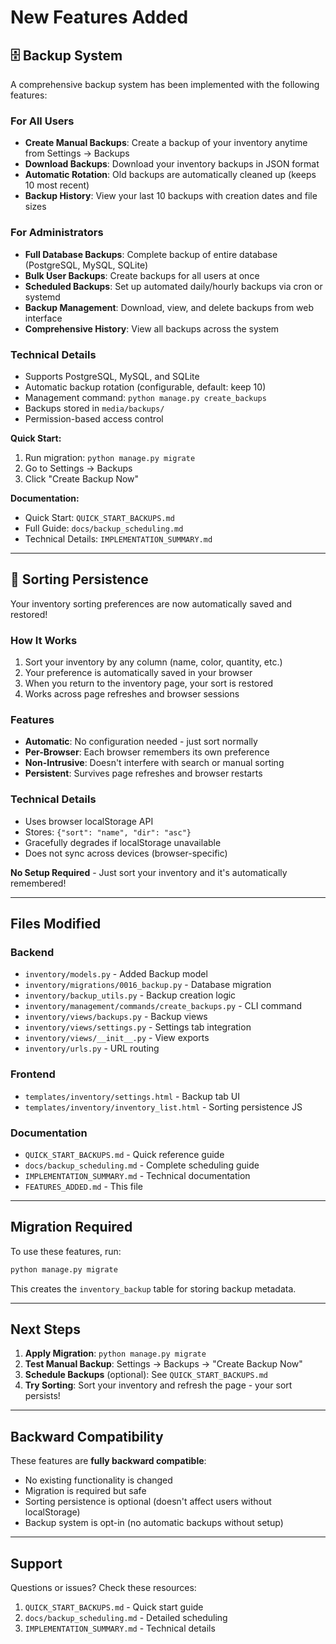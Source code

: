 # New Features Added

## 🗄️ Backup System

A comprehensive backup system has been implemented with the following features:

### For All Users
- **Create Manual Backups**: Create a backup of your inventory anytime from Settings → Backups
- **Download Backups**: Download your inventory backups in JSON format
- **Automatic Rotation**: Old backups are automatically cleaned up (keeps 10 most recent)
- **Backup History**: View your last 10 backups with creation dates and file sizes

### For Administrators
- **Full Database Backups**: Complete backup of entire database (PostgreSQL, MySQL, SQLite)
- **Bulk User Backups**: Create backups for all users at once
- **Scheduled Backups**: Set up automated daily/hourly backups via cron or systemd
- **Backup Management**: Download, view, and delete backups from web interface
- **Comprehensive History**: View all backups across the system

### Technical Details
- Supports PostgreSQL, MySQL, and SQLite
- Automatic backup rotation (configurable, default: keep 10)
- Management command: `python manage.py create_backups`
- Backups stored in `media/backups/`
- Permission-based access control

**Quick Start:**
1. Run migration: `python manage.py migrate`
2. Go to Settings → Backups
3. Click "Create Backup Now"

**Documentation:**
- Quick Start: `QUICK_START_BACKUPS.md`
- Full Guide: `docs/backup_scheduling.md`
- Technical Details: `IMPLEMENTATION_SUMMARY.md`

---

## 🔄 Sorting Persistence

Your inventory sorting preferences are now automatically saved and restored!

### How It Works
1. Sort your inventory by any column (name, color, quantity, etc.)
2. Your preference is automatically saved in your browser
3. When you return to the inventory page, your sort is restored
4. Works across page refreshes and browser sessions

### Features
- **Automatic**: No configuration needed - just sort normally
- **Per-Browser**: Each browser remembers its own preference
- **Non-Intrusive**: Doesn't interfere with search or manual sorting
- **Persistent**: Survives page refreshes and browser restarts

### Technical Details
- Uses browser localStorage API
- Stores: `{"sort": "name", "dir": "asc"}`
- Gracefully degrades if localStorage unavailable
- Does not sync across devices (browser-specific)

**No Setup Required** - Just sort your inventory and it's automatically remembered!

---

## Files Modified

### Backend
- `inventory/models.py` - Added Backup model
- `inventory/migrations/0016_backup.py` - Database migration
- `inventory/backup_utils.py` - Backup creation logic
- `inventory/management/commands/create_backups.py` - CLI command
- `inventory/views/backups.py` - Backup views
- `inventory/views/settings.py` - Settings tab integration
- `inventory/views/__init__.py` - View exports
- `inventory/urls.py` - URL routing

### Frontend
- `templates/inventory/settings.html` - Backup tab UI
- `templates/inventory/inventory_list.html` - Sorting persistence JS

### Documentation
- `QUICK_START_BACKUPS.md` - Quick reference guide
- `docs/backup_scheduling.md` - Complete scheduling guide
- `IMPLEMENTATION_SUMMARY.md` - Technical documentation
- `FEATURES_ADDED.md` - This file

---

## Migration Required

To use these features, run:

```bash
python manage.py migrate
```

This creates the `inventory_backup` table for storing backup metadata.

---

## Next Steps

1. **Apply Migration**: `python manage.py migrate`
2. **Test Manual Backup**: Settings → Backups → "Create Backup Now"
3. **Schedule Backups** (optional): See `QUICK_START_BACKUPS.md`
4. **Try Sorting**: Sort your inventory and refresh the page - your sort persists!

---

## Backward Compatibility

These features are **fully backward compatible**:
- No existing functionality is changed
- Migration is required but safe
- Sorting persistence is optional (doesn't affect users without localStorage)
- Backup system is opt-in (no automatic backups without setup)

---

## Support

Questions or issues? Check these resources:
1. `QUICK_START_BACKUPS.md` - Quick start guide
2. `docs/backup_scheduling.md` - Detailed scheduling
3. `IMPLEMENTATION_SUMMARY.md` - Technical details

